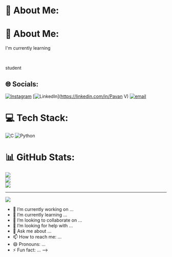# 💫 About Me:
# 💫 About Me:
I'm currently learning

<br>

student


## 🌐 Socials:
[![Instagram](https://img.shields.io/badge/Instagram-%23E4405F.svg?logo=Instagram&logoColor=white)](https://instagram.com/_p_a_v_a_n_25) [![LinkedIn](https://img.shields.io/badge/LinkedIn-%230077B5.svg?logo=linkedin&logoColor=white)](https://linkedin.com/in/Pavan V) [![email](https://img.shields.io/badge/Email-D14836?logo=gmail&logoColor=white)](mailto:pv3223300@gmail.com) 

# 💻 Tech Stack:
![C](https://img.shields.io/badge/c-%2300599C.svg?style=flat-square&logo=c&logoColor=white) ![Python](https://img.shields.io/badge/python-3670A0?style=flat-square&logo=python&logoColor=ffdd54)
# 📊 GitHub Stats:
![](https://github-readme-stats.vercel.app/api?username=Pavan-2527&theme=dark&hide_border=false&include_all_commits=true&count_private=true)<br/>
![](https://nirzak-streak-stats.vercel.app/?user=Pavan-2527&theme=dark&hide_border=false)<br/>
![](https://github-readme-stats.vercel.app/api/top-langs/?username=Pavan-2527&theme=dark&hide_border=false&include_all_commits=true&count_private=true&layout=compact)

---
[![](https://visitcount.itsvg.in/api?id=Pavan-2527&icon=0&color=0)](https://visitcount.itsvg.in)

<!-- Proudly created with GPRM ( https://gprm.itsvg.in ) -->

- 🔭 I’m currently working on ...
- 🌱 I’m currently learning ...
- 👯 I’m looking to collaborate on ...
- 🤔 I’m looking for help with ...
- 💬 Ask me about ...
- 📫 How to reach me: ...
- 😄 Pronouns: ...
- ⚡ Fun fact: ...
-->
